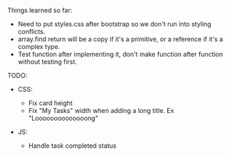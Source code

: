 Things learned so far:

- Need to put styles.css after bootstrap so we don't run into styling conflicts.
- array.find return will be a copy if it's a primitive, or a reference if it's a complex type.
- Test function after implementing it, don't make function after function without testing first.

TODO:

- CSS:

  - Fix card height
  - Fix "My Tasks" width when adding a long title. Ex "Loooooooooooooong"

- JS:
  - Handle task completed status
